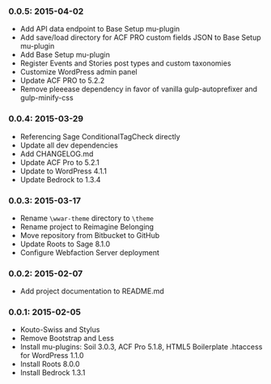 ### 0.0.5: 2015-04-02

* Add API data endpoint to Base Setup mu-plugin
* Add save/load directory for ACF PRO custom fields JSON to Base Setup mu-plugin
* Add Base Setup mu-plugin
* Register Events and Stories post types and custom taxonomies
* Customize WordPress admin panel
* Update ACF PRO to 5.2.2
* Remove pleeease dependency in favor of vanilla gulp-autoprefixer and gulp-minify-css

### 0.0.4: 2015-03-29

* Referencing Sage ConditionalTagCheck directly
* Update all dev dependencies
* Add CHANGELOG.md
* Update ACF Pro to 5.2.1
* Update to WordPress 4.1.1
* Update Bedrock to 1.3.4

### 0.0.3: 2015-03-17

* Rename `\wwar-theme` directory to `\theme`
* Rename project to Reimagine Belonging
* Move repository from Bitbucket to GitHub
* Update Roots to Sage 8.1.0
* Configure Webfaction Server deployment

### 0.0.2: 2015-02-07

* Add project documentation to README.md

### 0.0.1: 2015-02-05

* Kouto-Swiss and Stylus
* Remove Bootstrap and Less
* Install mu-plugins: Soil 3.0.3, ACF Pro 5.1.8, HTML5 Boilerplate .htaccess for WordPress 1.1.0
* Install Roots 8.0.0
* Install Bedrock 1.3.1